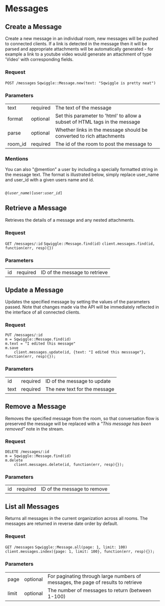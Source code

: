 # Messages

## Create a Message

Create a new message in an individual room, new messages will be pushed to connected clients. If a link is detected in the message then it will be parsed and appropriate attachments will be automatically generated - for example a link to a youtube video would generate an attachment of type 'Video' with corresponding fields.

### Request
<div class="request">
    <code class="http" title="HTTP">POST /messages</code>
    <code class="ruby" title="Ruby">Sqwiggle::Message.new(text: "Sqwiggle is pretty neat")</code>
</div>

### Parameters
<table>
    <tr>
        <td>text</td>
        <td>required</td>
        <td>The text of the message</td>
    </tr>
    <tr>
        <td>format</td>
        <td>optional</td>
        <td>Set this parameter to 'html' to allow a subset of HTML tags in the message</td>
    </tr>
    <tr>
        <td>parse</td>
        <td>optional</td>
        <td>Whether links in the message should be converted to rich attachments</td>
    </tr>
    <tr>
        <td>room_id</td>
        <td>required</td>
        <td>The id of the room to post the message to</td>
    </tr>
</table>

### Mentions

You can also "@mention" a user by including a specially formatted string in the message text. The format is illustrated below, simply replace user_name and user_id with a given users name and id.

<code>
@(<em>user_name</em>)[user:<em>user_id</em>]
</code>



## Retrieve a Message

Retrieves the details of a message and any nested attachments.

### Request
<div class="request">
    <code class="http" title="HTTP">GET /messages/:id</code>
    <code class="ruby" title="Ruby">Sqwiggle::Message.find(id)</code>
    <code class="js" title="Node.js">client.messages.find(id, function(err, resp){})</code>
</div>

### Parameters
<table>
    <tr>
        <td>id</td>
        <td>required</td>
        <td>ID of the message to retrieve</td>
    </tr>
</table>


## Update a Message

Updates the specified message by setting the values of the parameters passed. Note that changes made via the API will be immediately reflected in the interface of all connected clients.

### Request
<div class="request">
    <code class="http" title="HTTP">PUT /messages/:id</code>
    <code class="ruby" title="Ruby">
m = Sqwiggle::Message.find(id)
m.text = "I edited this message"
m.save
    </code>
    <code class="js" title="Node.js">client.messages.update(id, {text: "I edited this messsage"}, function(err, resp){});</code>
</div>

### Parameters
<table>
    <tr>
        <td>id</td>
        <td>required</td>
        <td>ID of the message to update</td>
    </tr>
    <tr>
        <td>text</td>
        <td>required</td>
        <td>The new text for the message</td>
    </tr>
</table>


## Remove a Message

Removes the specified message from the room, so that conversation flow is preserved the message will be replaced with a _"This message has been removed"_ note in the stream.

### Request
<div class="request">
    <code class="http" title="HTTP">DELETE /messages/:id</code>
    <code class="ruby" title="Ruby">
m = Sqwiggle::Message.find(id)
m.delete
    </code>
    <code class="js" title="Node.js">client.messages.delete(id, function(err, resp){});</code>
</div>

### Parameters
<table>
    <tr>
        <td>id</td>
        <td>required</td>
        <td>ID of the message to remove</td>
    </tr>
</table>


## List all Messages

Returns all messages in the current organization across all rooms. The messages are returned in reverse date order 
by default.

### Request
<div class="request">
    <code class="http" title="HTTP">GET /messages</code>
    <code class="ruby" title="Ruby">Sqwiggle::Message.all(page: 1, limit: 100)</code>
    <code class="js" title="Node.js">client.messages.index({page: 1, limit: 100}, function(err, resp){});</code>
</div>


### Parameters
<table>
    <tr>
        <td>page</td>
        <td>optional</td>
        <td>For paginating through large numbers of messages, the page of results to retrieve</td>
    </tr>
    <tr>
        <td>limit</td>
        <td>optional</td>
        <td>The number of messages to return (between 1-100)</td>
    </tr>
</table>

